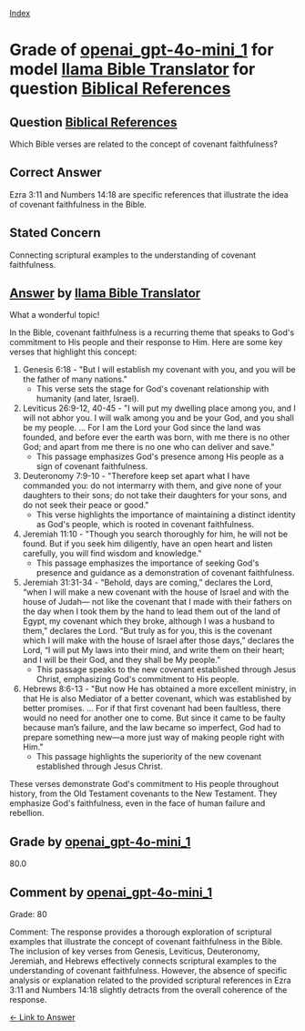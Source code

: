 
[Index](../../../../index.md)
# Grade of [openai_gpt-4o-mini_1](../../../grading_models/openai_gpt-4o-mini_1.md) for model [llama Bible Translator](../../../answering_models/llama_Bible_Translator.md) for question [Biblical References](../../../questions/Biblical_References.md)

## Question [Biblical References](../../../questions/Biblical_References.md)
Which Bible verses are related to the concept of covenant faithfulness?

## Correct Answer
Ezra 3:11 and Numbers 14:18 are specific references that illustrate the idea of covenant faithfulness in the Bible.

## Stated Concern
Connecting scriptural examples to the understanding of covenant faithfulness.

## [Answer](../Biblical_References.md) by [llama Bible Translator](../../../answering_models/llama_Bible_Translator.md)
What a wonderful topic!

In the Bible, covenant faithfulness is a recurring theme that speaks to God's commitment to His people and their response to Him. Here are some key verses that highlight this concept:

1. Genesis 6:18 - "But I will establish my covenant with you, and you will be the father of many nations."
	* This verse sets the stage for God's covenant relationship with humanity (and later, Israel).
2. Leviticus 26:9-12, 40-45 - "I will put my dwelling place among you, and I will not abhor you. I will walk among you and be your God, and you shall be my people. ... For I am the Lord your God since the land was founded, and before ever the earth was born, with me there is no other God; and apart from me there is no one who can deliver and save."
	* This passage emphasizes God's presence among His people as a sign of covenant faithfulness.
3. Deuteronomy 7:9-10 - "Therefore keep set apart what I have commanded you: do not intermarry with them, and give none of your daughters to their sons; do not take their daughters for your sons, and do not seek their peace or good."
	* This verse highlights the importance of maintaining a distinct identity as God's people, which is rooted in covenant faithfulness.
4. Jeremiah 11:10 - "Though you search thoroughly for him, he will not be found. But if you seek him diligently, have an open heart and listen carefully, you will find wisdom and knowledge."
	* This passage emphasizes the importance of seeking God's presence and guidance as a demonstration of covenant faithfulness.
5. Jeremiah 31:31-34 - "Behold, days are coming,” declares the Lord, “when I will make a new covenant with the house of Israel and with the house of Judah— not like the covenant that I made with their fathers on the day when I took them by the hand to lead them out of the land of Egypt, my covenant which they broke, although I was a husband to them,” declares the Lord. “But truly as for you, this is the covenant which I will make with the house of Israel after those days,” declares the Lord, “I will put My laws into their mind, and write them on their heart; and I will be their God, and they shall be My people."
	* This passage speaks to the new covenant established through Jesus Christ, emphasizing God's commitment to His people.
6. Hebrews 8:6-13 - "But now He has obtained a more excellent ministry, in that He is also Mediator of a better covenant, which was established by better promises. ... For if that first covenant had been faultless, there would no need for another one to come. But since it came to be faulty because man’s failure, and the law became so imperfect, God had to prepare something new—a more just way of making people right with Him."
	* This passage highlights the superiority of the new covenant established through Jesus Christ.

These verses demonstrate God's commitment to His people throughout history, from the Old Testament covenants to the New Testament. They emphasize God's faithfulness, even in the face of human failure and rebellion.

## Grade by [openai_gpt-4o-mini_1](../../../grading_models/openai_gpt-4o-mini_1.md)
80.0

## Comment by [openai_gpt-4o-mini_1](../../../grading_models/openai_gpt-4o-mini_1.md)
Grade: 80

Comment: The response provides a thorough exploration of scriptural examples that illustrate the concept of covenant faithfulness in the Bible. The inclusion of key verses from Genesis, Leviticus, Deuteronomy, Jeremiah, and Hebrews effectively connects scriptural examples to the understanding of covenant faithfulness. However, the absence of specific analysis or explanation related to the provided scriptural references in Ezra 3:11 and Numbers 14:18 slightly detracts from the overall coherence of the response.

[&lt;- Link to Answer](../Biblical_References.md)
